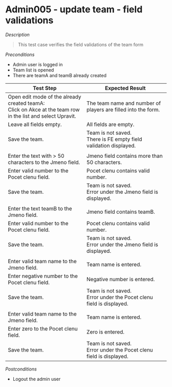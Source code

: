 # Admin005 - update team - field validations

*Description*
>This test case verifies the field validations of the team form

*Preconditions*
* Admin user is logged in
* Team list is opened
* There are teamA and teamB already created

|Test Step|Expected Result|
|---------|---------------|
|Open edit mode of the already created teamA:<br>Click on Akce at the team row in the list and select Upravit.|The team name and number of players are filled into the form.|
|Leave all fields empty.|All fields are empty.|
|Save the team.|Team is not saved.<br>There is FE empty field validation displayed.|
|||
|Enter the text with > 50 characters to the Jmeno field.|Jmeno field contains more than 50 characters.|
|Enter valid number to the Pocet clenu field.|Pocet clenu contains valid number.|
|Save the team.|Team is not saved.<br>Error under the Jmeno field is displayed.|
|||
|Enter the text teamB to the Jmeno field.|Jmeno field contains teamB.|
|Enter valid number to the Pocet clenu field.|Pocet clenu contains valid number.|
|Save the team.|Team is not saved.<br>Error under the Jmeno field is displayed.|
|||
|Enter valid team name to the Jmeno field.|Team name is entered.|
|Enter negative number to the Pocet clenu field.|Negative number is entered.|
|Save the team.|Team is not saved.<br>Error under the Pocet clenu field is displayed.|
|||
|Enter valid team name to the Jmeno field.|Team name is entered.|
|Enter zero to the Pocet clenu field.|Zero is entered.|
|Save the team.|Team is not saved.<br>Error under the Pocet clenu field is displayed.|

*Postconditions*
* Logout the admin user
